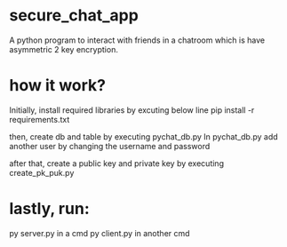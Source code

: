 # secure_chat_app
A python program to interact with friends in a chatroom which is have asymmetric 2 key encryption.

# how it work?
Initially, install required libraries by excuting below line
pip install -r requirements.txt 

then, create db and table by executing pychat_db.py
In pychat_db.py add another user by changing the username and password

after that, create a public key and private key by executing create_pk_puk.py

# lastly, run:
py server.py in a cmd
py client.py in another cmd
